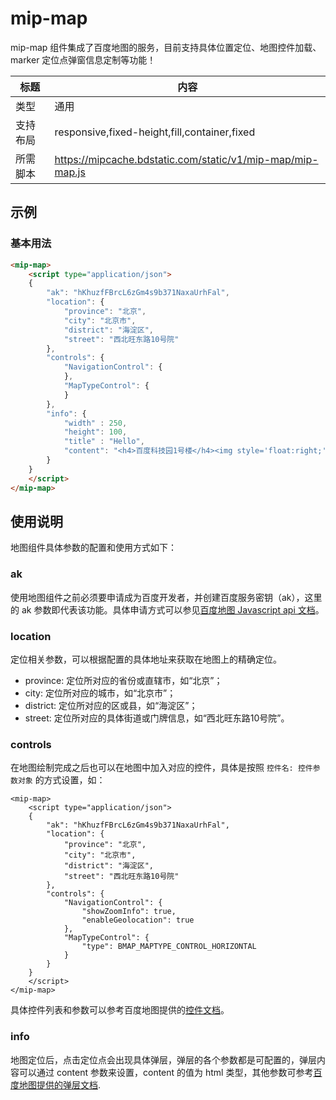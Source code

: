 # mip-map

mip-map 组件集成了百度地图的服务，目前支持具体位置定位、地图控件加载、marker 定位点弹窗信息定制等功能！

标题|内容
----|----
类型|通用
支持布局|responsive,fixed-height,fill,container,fixed
所需脚本|https://mipcache.bdstatic.com/static/v1/mip-map/mip-map.js

## 示例

### 基本用法
```html
<mip-map>
    <script type="application/json">
    {
        "ak": "hKhuzfFBrcL6zGm4s9b371NaxaUrhFal",
        "location": {
            "province": "北京",
            "city": "北京市",
            "district": "海淀区",
            "street": "西北旺东路10号院"
        },
        "controls": {
            "NavigationControl": {
            },
            "MapTypeControl": {
            }
        },
        "info": {
            "width" : 250,
            "height": 100,
            "title" : "Hello",
            "content": "<h4>百度科技园1号楼</h4><img style='float:right;' id='imgDemo' width='139' height='104' title='天安门'/><p style='margin:0;line-height:1.5;font-size:13px;text-indent:2em'>百度科技园1号楼坐落于北京北京市海淀区西北旺东路10号院</p></div>"
        }
    }
    </script>
</mip-map>
```

## 使用说明

地图组件具体参数的配置和使用方式如下：

### ak

使用地图组件之前必须要申请成为百度开发者，并创建百度服务密钥（ak），这里的 ak 参数即代表该功能。具体申请方式可以参见[百度地图 Javascript api 文档](http://in.lbsyun.baidu.com/index.php?title=jspopular/guide/getkey)。

### location

定位相关参数，可以根据配置的具体地址来获取在地图上的精确定位。

- province: 定位所对应的省份或直辖市，如“北京”；
- city: 定位所对应的城市，如“北京市”；
- district: 定位所对应的区或县，如“海淀区”；
- street: 定位所对应的具体街道或门牌信息，如“西北旺东路10号院”。

### controls

在地图绘制完成之后也可以在地图中加入对应的控件，具体是按照 `控件名: 控件参数对象` 的方式设置，如：

```
<mip-map>
    <script type="application/json">
    {
        "ak": "hKhuzfFBrcL6zGm4s9b371NaxaUrhFal",
        "location": {
            "province": "北京",
            "city": "北京市",
            "district": "海淀区",
            "street": "西北旺东路10号院"
        },
        "controls": {
            "NavigationControl": {
            	"showZoomInfo": true,
            	"enableGeolocation": true
            },
            "MapTypeControl": {
            	"type": BMAP_MAPTYPE_CONTROL_HORIZONTAL
            }
        }
    }
    </script>
</mip-map>
```

具体控件列表和参数可以参考百度地图提供的[控件文档](http://lbsyun.baidu.com/cms/jsapi/reference/jsapi_reference.html#a2b0)。

### info

地图定位后，点击定位点会出现具体弹层，弹层的各个参数都是可配置的，弹层内容可以通过 content 参数来设置，content 的值为 html 类型，其他参数可参考[百度地图提供的弹层文档](http://lbsyun.baidu.com/cms/jsapi/reference/jsapi_reference.html#a3b8).